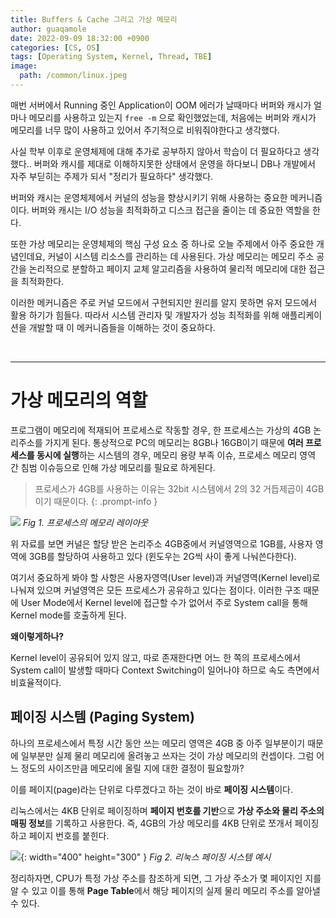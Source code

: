```yaml
---
title: Buffers & Cache 그리고 가상 메모리
author: guaqamole
date: 2022-09-09 18:32:00 +0900
categories: [CS, OS]
tags: [Operating System, Kernel, Thread, TBE]
image:
  path: /common/linux.jpeg
---
```


매번 서버에서 Running 중인 Application이 OOM 에러가 날때마다 버퍼와 캐시가 얼마나 메모리를 사용하고 있는지 `free -m` 으로 확인했었는데, 처음에는 버퍼와 캐시가 메모리를 너무 많이 사용하고 있어서 주기적으로 비워줘야한다고 생각했다.

사실 학부 이후로 운영체제에 대해 추가로 공부하지 않아서 학습이 더 필요하다고 생각했다.. 버퍼와 캐시를 제대로 이해하지못한 상태에서 운영을 하다보니 DB나 개발에서 자주 부딛히는 주제가 되서 "정리가 필요하다" 생각했다.

버퍼와 캐시는 운영체제에서 커널의 성능을 향상시키기 위해 사용하는 중요한 메커니즘이다. 버퍼와 캐시는 I/O 성능을 최적화하고 디스크 접근을 줄이는 데 중요한 역할을 한다.

또한 가상 메모리는 운영체제의 핵심 구성 요소 중 하나로 오늘 주제에서 아주 중요한 개념인데요, 커널이 시스템 리소스를 관리하는 데 사용된다. 가상 메모리는 메모리 주소 공간을 논리적으로 분할하고 페이지 교체 알고리즘을 사용하여 물리적 메모리에 대한 접근을 최적화한다.

이러한 메커니즘은 주로 커널 모드에서 구현되지만 원리를 알지 못하면 유저 모드에서 활용 하기가 힘들다. 따라서 시스템 관리자 및 개발자가 성능 최적화를 위해 애플리케이션을 개발할 때 이 메커니즘들을 이해하는 것이 중요하다.

<br>

****

# 가상 메모리의 역할

프로그램이 메모리에 적재되어 프로세스로 작동할 경우, 한 프로세스는 가상의 4GB 논리주소를 가지게 된다. 통상적으로 PC의 메모리는 8GB나 16GB이기 때문에 **여러 프로세스를 동시에 실행**하는 시스템의 경우, 메모리 용량 부족 이슈, 프로세스 메모리 영역 간 침범 이슈등으로 인해 가상 메모리를 필요로 하게된다.

> 프로세스가 4GB를 사용하는 이유는 32bit 시스템에서 2의 32 거듭제곱이 4GB이기 때문이다.
> {: .prompt-info }

![](/230109/1.png)
_Fig 1. 프로세스의 메모리 레이아웃_

위 자료를 보면 커널은 할당 받은 논리주소 4GB중에서 커널영역으로 1GB를, 사용자 영역에 3GB를 할당하여 사용하고 있다 (윈도우는 2G씩 사이 좋게 나눠쓴다한다).

여기서 중요하게 봐야 할 사항은 사용자영역(User level)과 커널영역(Kernel level)로 나눠져 있으며 커널영역은 모든 프로세스가 공유하고 있다는 점이다. 이러한 구조 때문에 User Mode에서 Kernel level에 접근할 수가 없어서 주로 System call을 통해 Kernel mode를 호출하게 된다.

**왜이렇게하나?**

Kernel level이 공유되어 있지 않고, 따로 존재한다면 어느 한 쪽의 프로세스에서 System call이 발생할 때마다 Context Switching이 일어나야 하므로 속도 측면에서 비효율적이다.

## 페이징 시스템 (Paging System)

하나의 프로세스에서 특정 시간 동안 쓰는 메모리 영역은 4GB 중 아주 일부분이기 때문에 일부분만 실제 물리 메모리에 올려놓고 쓰자는 것이 가상 메모리의 컨셉이다. 그럼 어느 정도의 사이즈만큼 메모리에 올릴 지에 대한 결정이 필요할까?

이를 페이지(page)라는 단위로 다루겠다고 하는 것이 바로 **페이징 시스템**이다.

리눅스에서는 4KB 단위로 페이징하며 **페이지 번호를 기반**으로 **가상 주소와 물리 주소의 매핑 정보**를 기록하고 사용한다. 즉, 4GB의 가상 메모리를 4KB 단위로 쪼개서 페이징하고 페이지 번호를 붙힌다.

![](/230109/2.png){: width="400" height="300" }
_Fig 2. 리눅스 페이징 시스템 예시_

정리하자면, CPU가 특정 가상 주소를 참조하게 되면, 그 가상 주소가 몇 페이지인 지를 알 수 있고 이를 통해 **Page Table**에서 해당 페이지의 실제 물리 메모리 주소를 알아낼 수 있다.

